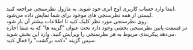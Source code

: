 <p>ابتدا وارد حساب کاربری اوج ابری خود شوید. به ماژول نظرسنجی مراجعه کنید.<br>لیستی از همه نظرسنجی های موجود برای شما نمایش داده می‌شود.<br>روی نظرسنجی مورد نظر کلیک کنید تا اطلاعات بیشتر آن باز شود.<br>در قسمت پایین نظرسنجی بخشی وجود دارد تحت عنوان "گزینه ها" که به شما اجازه می‌دهد پیکربندی مربوط به هر نظرسنجی را ویرایش کنید، وارد این بخش شوید.<br>سپس گزینه "دکمه برگشت" را فعال کنید.</p>